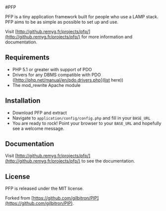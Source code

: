 #PFP

PFP is a tiny application framework built for people who use a LAMP stack. PFP aims to be as simple as possible to set up and use.

Visit [http://github.remyg.fr/projects/pfp/](http://github.remyg.fr/projects/pfp/) for more information and documentation.

## Requirements

* PHP 5.1 or greater with support of PDO
* Drivers for any DBMS compatible with PDO ([http://php.net/manual/en/pdo.drivers.php](list here))
* The mod_rewrite Apache module

## Installation

* Download PFP and extract
* Navigate to `application/config/config.php` and fill in your `BASE_URL`
* You are ready to rock! Point your browser to your `BASE_URL` and hopefully see a welcome message.

## Documentation

Visit [http://github.remyg.fr/projects/pfp/](http://github.remyg.fr/projects/pfp/) to see the documentation.

## License

PFP is released under the MIT license.

Forked from [https://github.com/gilbitron/PIP](https://github.com/gilbitron/PIP).
